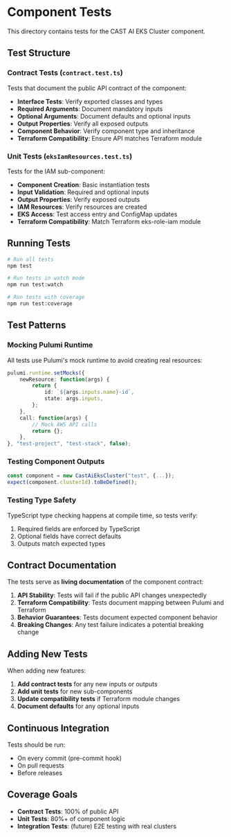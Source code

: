# Component Tests

This directory contains tests for the CAST AI EKS Cluster component.

## Test Structure

### Contract Tests (`contract.test.ts`)
Tests that document the public API contract of the component:
- **Interface Tests**: Verify exported classes and types
- **Required Arguments**: Document mandatory inputs
- **Optional Arguments**: Document defaults and optional inputs
- **Output Properties**: Verify all exposed outputs
- **Component Behavior**: Verify component type and inheritance
- **Terraform Compatibility**: Ensure API matches Terraform module

### Unit Tests (`eksIamResources.test.ts`)
Tests for the IAM sub-component:
- **Component Creation**: Basic instantiation tests
- **Input Validation**: Required and optional inputs
- **Output Properties**: Verify exposed outputs
- **IAM Resources**: Verify resources are created
- **EKS Access**: Test access entry and ConfigMap updates
- **Terraform Compatibility**: Match Terraform eks-role-iam module

## Running Tests

```bash
# Run all tests
npm test

# Run tests in watch mode
npm run test:watch

# Run tests with coverage
npm run test:coverage
```

## Test Patterns

### Mocking Pulumi Runtime

All tests use Pulumi's mock runtime to avoid creating real resources:

```typescript
pulumi.runtime.setMocks({
    newResource: function(args) {
        return {
            id: `${args.inputs.name}-id`,
            state: args.inputs,
        };
    },
    call: function(args) {
        // Mock AWS API calls
        return {};
    },
}, "test-project", "test-stack", false);
```

### Testing Component Outputs

```typescript
const component = new CastAiEksCluster("test", {...});
expect(component.clusterId).toBeDefined();
```

### Testing Type Safety

TypeScript type checking happens at compile time, so tests verify:
1. Required fields are enforced by TypeScript
2. Optional fields have correct defaults
3. Outputs match expected types

## Contract Documentation

The tests serve as **living documentation** of the component contract:

1. **API Stability**: Tests will fail if the public API changes unexpectedly
2. **Terraform Compatibility**: Tests document mapping between Pulumi and Terraform
3. **Behavior Guarantees**: Tests document expected component behavior
4. **Breaking Changes**: Any test failure indicates a potential breaking change

## Adding New Tests

When adding new features:

1. **Add contract tests** for any new inputs or outputs
2. **Add unit tests** for new sub-components
3. **Update compatibility tests** if Terraform module changes
4. **Document defaults** for any optional inputs

## Continuous Integration

Tests should be run:
- On every commit (pre-commit hook)
- On pull requests
- Before releases

## Coverage Goals

- **Contract Tests**: 100% of public API
- **Unit Tests**: 80%+ of component logic
- **Integration Tests**: (future) E2E testing with real clusters
